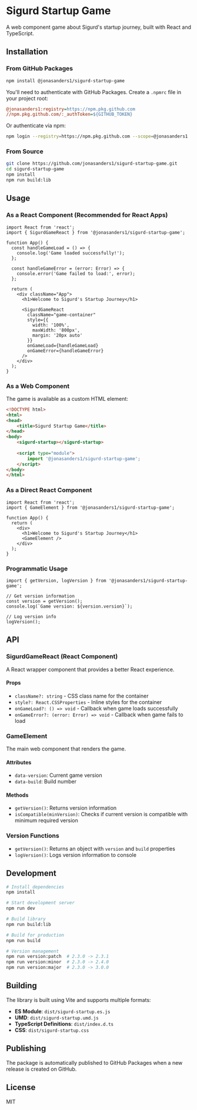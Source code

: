# Sigurd Startup Game

A web component game about Sigurd's startup journey, built with React and TypeScript.

## Installation

### From GitHub Packages

```bash
npm install @jonasanders1/sigurd-startup-game
```

You'll need to authenticate with GitHub Packages. Create a `.npmrc` file in your project root:

```ini
@jonasanders1:registry=https://npm.pkg.github.com
//npm.pkg.github.com/:_authToken=${GITHUB_TOKEN}
```

Or authenticate via npm:

```bash
npm login --registry=https://npm.pkg.github.com --scope=@jonasanders1
```

### From Source

```bash
git clone https://github.com/jonasanders1/sigurd-startup-game.git
cd sigurd-startup-game
npm install
npm run build:lib
```

## Usage

### As a React Component (Recommended for React Apps)

```tsx
import React from 'react';
import { SigurdGameReact } from '@jonasanders1/sigurd-startup-game';

function App() {
  const handleGameLoad = () => {
    console.log('Game loaded successfully!');
  };

  const handleGameError = (error: Error) => {
    console.error('Game failed to load:', error);
  };

  return (
    <div className="App">
      <h1>Welcome to Sigurd's Startup Journey</h1>
      
      <SigurdGameReact
        className="game-container"
        style={{ 
          width: '100%', 
          maxWidth: '800px',
          margin: '20px auto'
        }}
        onGameLoad={handleGameLoad}
        onGameError={handleGameError}
      />
    </div>
  );
}
```

### As a Web Component

The game is available as a custom HTML element:

```html
<!DOCTYPE html>
<html>
<head>
    <title>Sigurd Startup Game</title>
</head>
<body>
    <sigurd-startup></sigurd-startup>
    
    <script type="module">
        import '@jonasanders1/sigurd-startup-game';
    </script>
</body>
</html>
```

### As a Direct React Component

```tsx
import React from 'react';
import { GameElement } from '@jonasanders1/sigurd-startup-game';

function App() {
  return (
    <div>
      <h1>Welcome to Sigurd's Startup Journey</h1>
      <GameElement />
    </div>
  );
}
```

### Programmatic Usage

```tsx
import { getVersion, logVersion } from '@jonasanders1/sigurd-startup-game';

// Get version information
const version = getVersion();
console.log(`Game version: ${version.version}`);

// Log version info
logVersion();
```

## API

### SigurdGameReact (React Component)

A React wrapper component that provides a better React experience.

#### Props

- `className?: string` - CSS class name for the container
- `style?: React.CSSProperties` - Inline styles for the container
- `onGameLoad?: () => void` - Callback when game loads successfully
- `onGameError?: (error: Error) => void` - Callback when game fails to load

### GameElement

The main web component that renders the game.

#### Attributes

- `data-version`: Current game version
- `data-build`: Build number

#### Methods

- `getVersion()`: Returns version information
- `isCompatible(minVersion)`: Checks if current version is compatible with minimum required version

### Version Functions

- `getVersion()`: Returns an object with `version` and `build` properties
- `logVersion()`: Logs version information to console

## Development

```bash
# Install dependencies
npm install

# Start development server
npm run dev

# Build library
npm run build:lib

# Build for production
npm run build

# Version management
npm run version:patch  # 2.3.0 -> 2.3.1
npm run version:minor  # 2.3.0 -> 2.4.0
npm run version:major  # 2.3.0 -> 3.0.0
```

## Building

The library is built using Vite and supports multiple formats:

- **ES Module**: `dist/sigurd-startup.es.js`
- **UMD**: `dist/sigurd-startup.umd.js`
- **TypeScript Definitions**: `dist/index.d.ts`
- **CSS**: `dist/sigurd-startup.css`

## Publishing

The package is automatically published to GitHub Packages when a new release is created on GitHub.

## License

MIT
